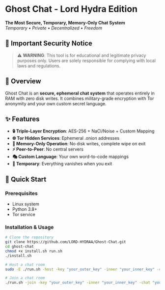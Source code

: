 # Ghost Chat - Lord Hydra Edition

**The Most Secure, Temporary, Memory-Only Chat System**  
*Temporary • Private • Decentralized • Freedom*

## 🚨 Important Security Notice

> ⚠️ **WARNING**: This tool is for educational and legitimate privacy purposes only. Users are solely responsible for complying with local laws and regulations.

## 📖 Overview

Ghost Chat is an **secure, ephemeral chat system** that operates entirely in RAM with zero disk writes. It combines military-grade encryption with Tor anonymity and your own custom secret language.

## ✨ Features

- **🔒 Triple-Layer Encryption**: AES-256 + NaCl/Noise + Custom Mapping
- **🌐 Tor Hidden Services**: Ephemeral .onion addresses
- **💾 Memory-Only Operation**: No disk writes, complete wipe on exit
- **⚡ Peer-to-Peer**: No central servers
- **🎭 Custom Language**: Your own word-to-code mappings
- **🚀 Temporary**: Everything vanishes when you exit

## 🚀 Quick Start

### Prerequisites
- Linux system
- Python 3.8+
- Tor service

### Installation & Usage

```bash
# Clone the repository
git clone https://github.com/LORD-HYDRAA/Ghost-Chat.git
cd ghost-chat
chmod +x install.sh run.sh
./install.sh

# Host a chat room
sudo -E ./run.sh -host -key "your_outer_key" -inner "your_inner_key" -chat "your_chat_key" -username "YourName"

# Join a chat room
./run.sh -join -key "your_outer_key" -inner "your_inner_key" -chat "your_chat_key" -username "YourName" -address "onion_address.onion"
